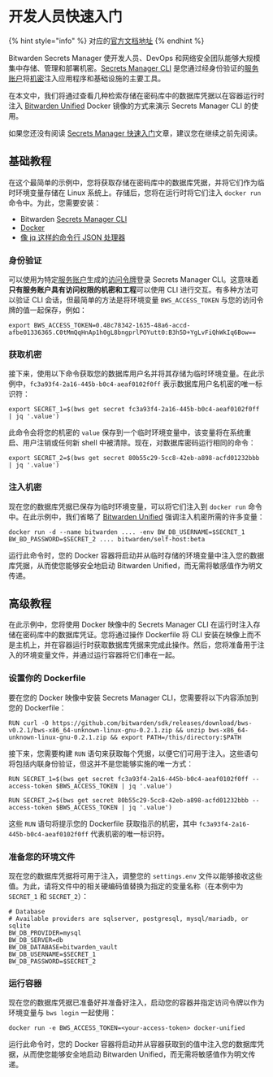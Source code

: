 # 开发人员快速入门

{% hint style="info" %}
对应的[官方文档地址](https://bitwarden.com/help/developer-quick-start/)
{% endhint %}

Bitwarden Secrets Manager 使开发人员、DevOps 和网络安全团队能够大规模集中存储、管理和部署机密。[Secrets Manager CLI](../developer-tools/secrets-manager-cli.md) 是您通过经身份验证的[服务账户](../your-secrets/service-accounts.md)将[机密](../your-secrets/secrets.md)注入应用程序和基础设施的主要工具。

在本文中，我们将通过查看几种检索存储在密码库中的数据库凭据以在容器运行时注入 [Bitwarden Unified](../../self-hosting/install-and-deploy-guides/docker/unified-deployment-beta.md) Docker 镜像的方式来演示 Secrets Manager CLI 的使用。

如果您还没有阅读 [Secrets Manager 快速入门](secrets-manager-quick-start.md)文章，建议您在继续之前先阅读。

## 基础教程 <a href="#basic-tutorial" id="basic-tutorial"></a>

在这个最简单的示例中，您将获取存储在密码库中的数据库凭据，并将它们作为临时环境变量存储在 Linux 系统上。存储后，您将在运行时将它们注入 `docker run` 命令中。为此，您需要安装：

* Bitwarden [Secrets Manager CLI](../developer-tools/secrets-manager-cli.md)
* [Docker](https://docs.docker.com/get-docker/)
* [像 jq 这样的命令行 JSON 处理器](https://stedolan.github.io/jq/)

### 身份验证 <a href="#authenticate" id="authenticate"></a>

可以使用为特定[服务账户](../your-secrets/service-accounts.md)生成的[访问令牌](../your-secrets/access-tokens.md)登录 Secrets Manager CLI。这意味着**只有服务账户具有访问权限的机密和工程**可以使用 CLI 进行交互。有多种方法可以验证 CLI 会话，但最简单的方法是将环境变量 `BWS_ACCESS_TOKEN` 与您的访问令牌的值一起保存，例如：

```batch
export BWS_ACCESS_TOKEN=0.48c78342-1635-48a6-accd-afbe01336365.C0tMmQqHnAp1h0gL8bngprlPOYutt0:B3h5D+YgLvFiQhWkIq6Bow==
```

### 获取机密 <a href="#retrieve-the-secret" id="retrieve-the-secret"></a>

接下来，使用以下命令获取您的数据库用户名并将其存储为临时环境变量。在此示例中，`fc3a93f4-2a16-445b-b0c4-aeaf0102f0ff` 表示数据库用户名机密的唯一标识符：

```batch
export SECRET_1=$(bws get secret fc3a93f4-2a16-445b-b0c4-aeaf0102f0ff | jq '.value')
```

此命令会将您的机密的 `value` 保存到一个临时环境变量中，该变量将在系统重启、用户注销或任何新 shell 中被清除。现在，对数据库密码运行相同的命令：

```batch
export SECRET_2=$(bws get secret 80b55c29-5cc8-42eb-a898-acfd01232bbb | jq '.value')
```

### 注入机密 <a href="#inject-the-secret" id="inject-the-secret"></a>

现在您的数据库凭据已保存为临时环境变量，可以将它们注入到 `docker run` 命令中。在此示例中，我们省略了 [Bitwarden Unified](../../self-hosting/install-and-deploy-guides/docker/unified-deployment-beta.md) 强调注入机密所需的许多变量：

```batch
docker run -d --name bitwarden .... -env BW_DB_USERNAME=$SECRET_1 BW_BD_PASSWORD=$SECRET_2 .... bitwarden/self-host:beta
```

运行此命令时，您的 Docker 容器将启动并从临时存储的环境变量中注入您的数据库凭据，从而使您能够安全地启动 Bitwarden Unified，而无需将敏感值作为明文传递。

## 高级教程 <a href="#advanced-tutorial" id="advanced-tutorial"></a>

在此示例中，您将使用 Docker 映像中的 Secrets Manager CLI 在运行时注入存储在密码库中的数据库凭证。您将通过操作 Dockerfile 将 CLI 安装在映像上而不是主机上，并在容器运行时获取数据库凭据来完成此操作。然后，您将准备用于注入的环境变量文件，并通过运行容器将它们串在一起。

### 设置你的 Dockerfile <a href="#setup-your-dockerfile" id="setup-your-dockerfile"></a>

要在您的 Docker 映像中安装 Secrets Manager CLI，您需要将以下内容添加到您的 Dockerfile：

```batch
RUN curl -O https://github.com/bitwarden/sdk/releases/download/bws-v0.2.1/bws-x86_64-unknown-linux-gnu-0.2.1.zip && unzip bws-x86_64-unknown-linux-gnu-0.2.1.zip && export PATH=/this/directory:$PATH
```

接下来，您需要构建 `RUN` 语句来获取每个凭据，以便它们可用于注入。这些语句将包括内联身份验证，但这并不是您能够实施的唯一方式：

```batch
RUN SECRET_1=$(bws get secret fc3a93f4-2a16-445b-b0c4-aeaf0102f0ff --access-token $BWS_ACCESS_TOKEN | jq '.value')
```

```batch
RUN SECRET_2=$(bws get secret 80b55c29-5cc8-42eb-a898-acfd01232bbb --access-token $BWS_ACCESS_TOKEN | jq '.value')
```

这些 `RUN` 语句将提示您的 Dockerfile 获取指示的机密，其中 `fc3a93f4-2a16-445b-b0c4-aeaf0102f0ff` 代表机密的唯一标识符。

### 准备您的环境文件 <a href="#prepare-your-env-file" id="prepare-your-env-file"></a>

现在您的数据库凭据将可用于注入，调整您的 `settings.env` 文件以能够接收这些值。为此，请将文件中的相关硬编码值替换为指定的变量名称（在本例中为 `SECRET_1` 和 `SECRET_2`）：

```systemd
# Database
# Available providers are sqlserver, postgresql, mysql/mariadb, or sqlite
BW_DB_PROVIDER=mysql
BW_DB_SERVER=db
BW_DB_DATABASE=bitwarden_vault
BW_DB_USERNAME=$SECRET_1
BW_DB_PASSWORD=$SECRET_2
```

### 运行容器 <a href="#run-the-container" id="run-the-container"></a>

现在您的数据库凭据已准备好并准备好注入，启动您的容器并指定访问令牌以作为环境变量与 `bws login` 一起使用：

```batch
docker run -e BWS_ACCESS_TOKEN=<your-access-token> docker-unified
```

运行此命令时，您的 Docker 容器将启动并从容器获取到的值中注入您的数据库凭据，从而使您能够安全地启动 Bitwarden Unified，而无需将敏感值作为明文传递。
